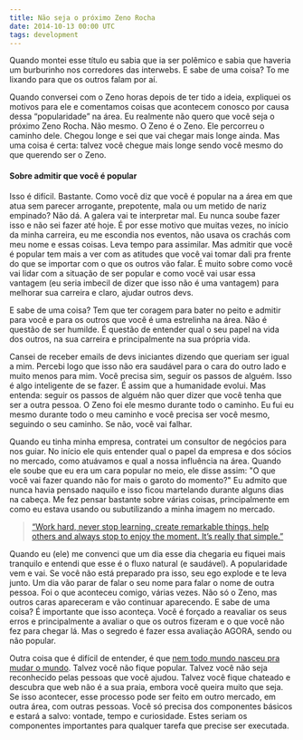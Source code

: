 ```yaml
---
title: Não seja o próximo Zeno Rocha
date: 2014-10-13 00:00 UTC
tags: development
---
```


Quando montei esse título eu sabia que ia ser polêmico e sabia que haveria um burburinho nos corredores das interwebs. E sabe de uma coisa? To me lixando para que os outros falam por aí.

Quando conversei com o Zeno horas depois de ter tido a ideia, expliquei os motivos para ele e comentamos coisas que acontecem conosco por causa dessa “popularidade” na área. Eu realmente não quero que você seja o próximo Zeno Rocha. Não mesmo. O Zeno é o Zeno. Ele percorreu o caminho dele. Chegou longe e sei que vai chegar mais longe ainda. Mas uma coisa é certa: talvez você chegue mais longe sendo você mesmo do que querendo ser o Zeno.

#### Sobre admitir que você é popular

Isso é difícil. Bastante. Como você diz que você é popular na a área em que atua sem parecer arrogante, prepotente, mala ou um metido de nariz empinado? Não dá. A galera vai te interpretar mal. Eu nunca soube fazer isso e não sei fazer até hoje. É por esse motivo que muitas vezes, no início da minha carreira, eu me escondia nos eventos, não usava os crachás com meu nome e essas coisas. Leva tempo para assimilar. Mas admitir que você é popular tem mais a ver com as atitudes que você vai tomar dali pra frente do que se importar com o que os outros vão falar. É muito sobre como você vai lidar com a situação de ser popular e como você vai usar essa vantagem (eu seria imbecil de dizer que isso não é uma vantagem) para melhorar sua carreira e claro, ajudar outros devs.

E sabe de uma coisa? Tem que ter coragem para bater no peito e admitir para você e para os outros que você é uma estrelinha na área. Não é questão de ser humilde. É questão de entender qual o seu papel na vida dos outros, na sua carreira e principalmente na sua própria vida.

Cansei de receber emails de devs iniciantes dizendo que queriam ser igual a mim. Percebi logo que isso não era saudável para o cara do outro lado e muito menos para mim. Você precisa sim, seguir os passos de alguém. Isso é algo inteligente de se fazer. É assim que a humanidade evolui. Mas entenda: seguir os passos de alguém não quer dizer que você tenha que ser a outra pessoa. O Zeno foi ele mesmo durante todo o caminho. Eu fui eu mesmo durante todo o meu caminho e você precisa ser você mesmo, seguindo o seu caminho. Se não, você vai falhar.

Quando eu tinha minha empresa, contratei um consultor de negócios para nos guiar. No início ele quis entender qual o papel da empresa e dos sócios no mercado, como atuávamos e qual a nossa influência na área. Quando ele soube que eu era um cara popular no meio, ele disse assim: "O que você vai fazer quando não for mais o garoto do momento?" Eu admito que nunca havia pensado naquilo e isso ficou martelando durante alguns dias na cabeça. Me fez pensar bastante sobre várias coisas, principalmente em como eu estava usando ou subutilizando a minha imagem no mercado.

> [“Work hard, never stop learning, create remarkable things, help others and always stop to enjoy the moment. It’s really that simple.”](https://twitter.com/dcancel/status/443831291625361408)

Quando eu (ele) me convenci que um dia esse dia chegaria eu fiquei mais tranquilo e entendi que esse é o fluxo natural (e saudável). A popularidade vem e vai. Se você não está preparado pra isso, seu ego explode e te leva junto. Um dia vão parar de falar o seu nome para falar o nome de outra pessoa. Foi o que aconteceu comigo, várias vezes. Não só o Zeno, mas outros caras apareceram e vão continuar aparecendo. E sabe de uma coisa? É importante que isso aconteça. Você é forçado a reavaliar os seus erros e principalmente a avaliar o que os outros fizeram e o que você não fez para chegar lá. Mas o segredo é fazer essa avaliação AGORA, sendo ou não popular.

Outra coisa que é difícil de entender, é que [nem todo mundo nasceu pra mudar o mundo](https://medium.com/brasil/conselhos-de-um-velho-programador-antissocial-e-ranzinza-3b32f7ba4561). Talvez você não fique popular. Talvez você não seja reconhecido pelas pessoas que você ajudou. Talvez você fique chateado e descubra que web não é a sua praia, embora você queira muito que seja. Se isso acontecer, esse processo pode ser feito em outro mercado, em outra área, com outras pessoas. Você só precisa dos componentes básicos e estará a salvo: vontade, tempo e curiosidade. Estes seriam os componentes importantes para qualquer tarefa que precise ser executada.
